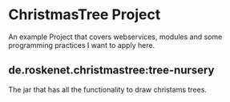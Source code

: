 # ChristmasTree Project

An example Project that covers webservices, modules and some programming practices I want to apply here.

## de.roskenet.christmastree:tree-nursery

The jar that has all the functionality to draw christams trees.
